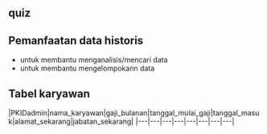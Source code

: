 ## quiz
## Pemanfaatan data historis
- untuk membantu menganalisis/mencari data
- untuk membantu mengelompokann data

## Tabel karyawan
|PKIDadmin|nama_karyawan|gaji_bulanan|tanggal_mulai_gaji|tanggal_masuk|alamat_sekarang|jabatan_sekarang|
|---|---|---|---|---|---|---|---|
